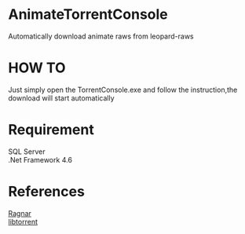 # AnimateTorrentConsole
Automatically download animate raws from leopard-raws  
# HOW TO  
Just simply open the TorrentConsole.exe and follow the instruction,the download will start automatically  
# Requirement  
SQL Server  
.Net Framework 4.6  
# References  
[Ragnar](https://github.com/Tlaster/ragnar)  
[libtorrent](https://github.com/arvidn/libtorrent)  
